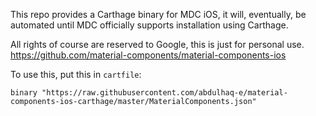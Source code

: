 This repo provides a Carthage binary for MDC iOS, it will, eventually,
be automated until MDC officially supports installation using Carthage.

All rights of course are reserved to Google, this is just for personal use.
https://github.com/material-components/material-components-ios

To use this, put this in `cartfile`:


```
binary "https://raw.githubusercontent.com/abdulhaq-e/material-components-ios-carthage/master/MaterialComponents.json"
```
